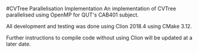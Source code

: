 #CVTree Parallelisation Implementation
An implementation of CVTree parallelised using OpenMP for QUT's CAB401 subject.

All development and testing was done using Clion 2018.4 using CMake 3.12.

Further instructions to compile code without using Clion will be updated at a later date.
